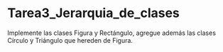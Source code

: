 # Tarea3_Jerarquia_de_clases
Implemente las clases Figura y Rectángulo, agregue además las clases Círculo y Triángulo que hereden de Figura.
